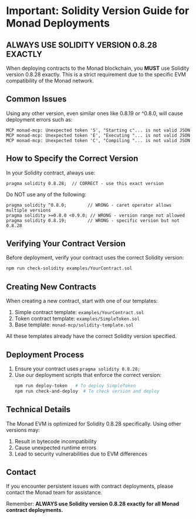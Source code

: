 # Important: Solidity Version Guide for Monad Deployments

## ALWAYS USE SOLIDITY VERSION 0.8.28 EXACTLY

When deploying contracts to the Monad blockchain, you **MUST** use Solidity version 0.8.28 exactly. This is a strict requirement due to the specific EVM compatibility of the Monad network.

## Common Issues

Using any other version, even similar ones like 0.8.19 or ^0.8.0, will cause deployment errors such as:

```
MCP monad-mcp: Unexpected token 'S', "Starting c"... is not valid JSON
MCP monad-mcp: Unexpected token 'E', "Executing "... is not valid JSON
MCP monad-mcp: Unexpected token 'C', "Compiling "... is not valid JSON
```

## How to Specify the Correct Version

In your Solidity contract, always use:

```solidity
pragma solidity 0.8.28;  // CORRECT - use this exact version
```

Do NOT use any of the following:

```solidity
pragma solidity ^0.8.0;        // WRONG - caret operator allows multiple versions
pragma solidity >=0.8.0 <0.9.0; // WRONG - version range not allowed
pragma solidity 0.8.19;        // WRONG - specific version but not 0.8.28
```

## Verifying Your Contract Version

Before deployment, verify your contract uses the correct Solidity version:

```bash
npm run check-solidity examples/YourContract.sol
```

## Creating New Contracts

When creating a new contract, start with one of our templates:

1. Simple contract template: `examples/YourContract.sol`
2. Token contract template: `examples/SimpleToken.sol`
3. Base template: `monad-mcp/solidity-template.sol`

All these templates already have the correct Solidity version specified.

## Deployment Process

1. Ensure your contract uses `pragma solidity 0.8.28;`
2. Use our deployment scripts that enforce the correct version:
   ```bash
   npm run deploy-token   # To deploy SimpleToken
   npm run check-and-deploy  # To check version and deploy
   ```

## Technical Details

The Monad EVM is optimized for Solidity 0.8.28 specifically. Using other versions may:

1. Result in bytecode incompatibility
2. Cause unexpected runtime errors
3. Lead to security vulnerabilities due to EVM differences

## Contact

If you encounter persistent issues with contract deployments, please contact the Monad team for assistance.

Remember: **ALWAYS use Solidity version 0.8.28 exactly for all Monad contract deployments.** 